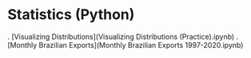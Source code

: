 # Statistics (Python)

. [Visualizing Distributions](Visualizing Distributions (Practice).ipynb)
. [Monthly Brazilian Exports](Monthly Brazilian Exports 1997-2020.ipynb)
